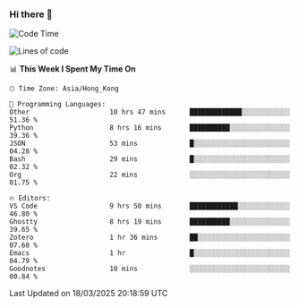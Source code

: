 ### Hi there 👋

<!--
**nicehiro/nicehiro** is a ✨ _special_ ✨ repository because its `README.md` (this file) appears on your GitHub profile.

Here are some ideas to get you started:

- 🔭 I’m currently working on ...
- 🌱 I’m currently learning ...
- 👯 I’m looking to collaborate on ...
- 🤔 I’m looking for help with ...
- 💬 Ask me about ...
- 📫 How to reach me: ...
- 😄 Pronouns: ...
- ⚡ Fun fact: ...
-->

<!--START_SECTION:waka-->
![Code Time](http://img.shields.io/badge/Code%20Time-373%20hrs%2042%20mins-blue)

![Lines of code](https://img.shields.io/badge/From%20Hello%20World%20I%27ve%20Written-1.6%20million%20lines%20of%20code-blue)

📊 **This Week I Spent My Time On** 

```text
🕑︎ Time Zone: Asia/Hong_Kong

💬 Programming Languages: 
Other                    10 hrs 47 mins      █████████████░░░░░░░░░░░░   51.36 % 
Python                   8 hrs 16 mins       ██████████░░░░░░░░░░░░░░░   39.36 % 
JSON                     53 mins             █░░░░░░░░░░░░░░░░░░░░░░░░   04.28 % 
Bash                     29 mins             █░░░░░░░░░░░░░░░░░░░░░░░░   02.32 % 
Org                      22 mins             ░░░░░░░░░░░░░░░░░░░░░░░░░   01.75 % 

🔥 Editors: 
VS Code                  9 hrs 50 mins       ████████████░░░░░░░░░░░░░   46.80 % 
Ghostty                  8 hrs 19 mins       ██████████░░░░░░░░░░░░░░░   39.65 % 
Zotero                   1 hr 36 mins        ██░░░░░░░░░░░░░░░░░░░░░░░   07.68 % 
Emacs                    1 hr                █░░░░░░░░░░░░░░░░░░░░░░░░   04.79 % 
Goodnotes                10 mins             ░░░░░░░░░░░░░░░░░░░░░░░░░   00.84 % 
```


 Last Updated on 18/03/2025 20:18:59 UTC
<!--END_SECTION:waka-->
